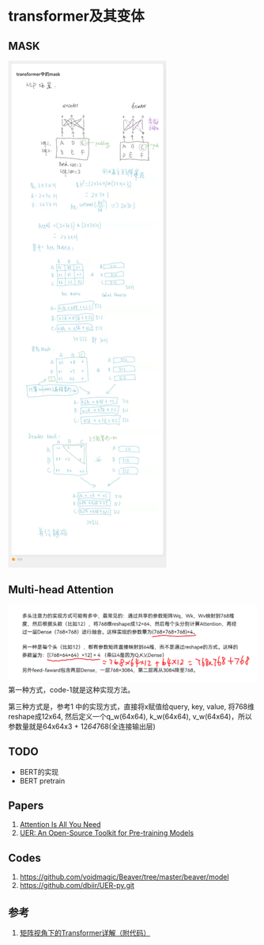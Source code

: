 # transformer及其变体

## MASK
![MASK](./img/transofrmer_mask.jpg)
## Multi-head Attention
![multi-head](./img/multi-head.png)
第一种方式，code-1就是这种实现方法。

第三种方式是，参考1 中的实现方式，直接将x赋值给query, key, value, 将768维reshape成12x64, 然后定义一个q_w(64x64), k_w(64x64), v_w(64x64)，所以参数量就是64x64x3 + 12*64*768(全连接输出层)

## TODO
* BERT的实现
* BERT pretrain

## Papers
1. [Attention Is All You Need](https://arxiv.org/abs/1706.03762)
2. [UER: An Open-Source Toolkit for Pre-training Models](https://arxiv.org/abs/1909.05658)

## Codes
1. https://github.com/voidmagic/Beaver/tree/master/beaver/model
2. https://github.com/dbiir/UER-py.git

## 参考
1. [矩阵视角下的Transformer详解（附代码）](https://mp.weixin.qq.com/s/ZllvtpGfkLrcUBKZDtdoTA)
